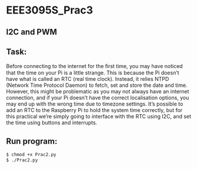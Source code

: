 # EEE3095S_Prac3
I2C and PWM
----
Task:
----
Before connecting to the internet for the ﬁrst time, you may have noticed that the time on your Pi is a little strange. This is because the Pi doesn’t have what is called an RTC (real time clock). Instead, it relies NTPD (Network Time Protocol Daemon) to fetch, set and store the date and time. However, this might be problematic as you may not always have an internet connection, and if your Pi doesn’t have the correct localisation options, you may end up with the wrong time due to timezone settings. It’s possible to add an RTC to the Raspberry Pi to hold the system time correctly, but for this practical we’re simply going to interface with the RTC using I2C, and set the time using buttons and interrupts.

Run program:
----
```sh
$ chmod +x Prac2.py
$ ./Prac2.py
```
